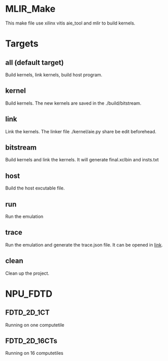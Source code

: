 # MLIR_Make

This make file use xilinx vitis aie_tool and mlir to build kernels.

# Targets

## all (default target)

Build kernels, link kernels, build host program.

## kernel

Build kernels. The new kernels are saved in the ./build/bitstream.

## link

Link the kernels. The linker file ./kernel/aie.py share be edit beforehead.

## bitstream

Build kernels and link the kernels. It will generate final.xclbin and insts.txt

## host

Build the host excutable file. 

## run

Run the emulation

## trace 

Run the emulation and generate the trace.json file. It can be opened in [link](http://ui.perfetto.dev).

## clean

Clean up the project.

# NPU_FDTD

## FDTD_2D_1CT

Running on one computetile

## FDTD_2D_16CTs

Running on 16 computetiles
